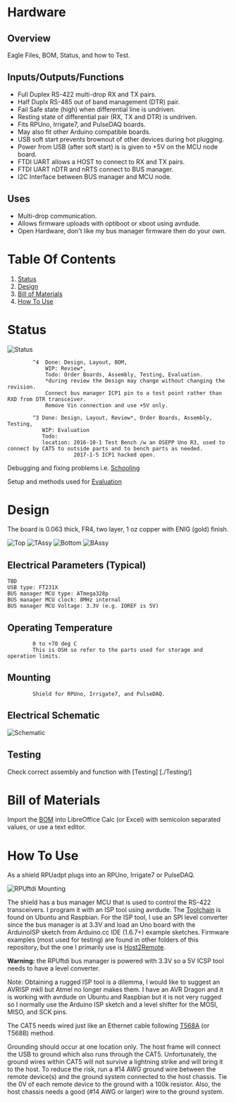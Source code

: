 # Hardware

## Overview

Eagle Files, BOM, Status, and how to Test.


## Inputs/Outputs/Functions

* Full Duplex RS-422 multi-drop RX and TX pairs.
* Half Duplx RS-485 out of band management (DTR) pair.
* Fail Safe state (high) when differential line is undriven.
* Resting state of differential pair (RX, TX and DTR) is undriven.
* Fits RPUno, Irrigate7, and PulseDAQ boards.
* May also fit other Arduino compatible boards.
* USB soft start prevents brownout of other devices during hot plugging.
* Power from USB (after soft start) is is given to +5V on the MCU node board.
* FTDI UART allows a HOST to connect to RX and TX pairs.
* FTDI UART nDTR and nRTS connect to BUS manager.
* I2C Interface between BUS manager and MCU node.  

## Uses

* Multi-drop communication.
* Allows firmware uploads with optiboot or xboot using avrdude.
* Open Hardware, don't like my bus manager firmware then do your own.


# Table Of Contents

1. [Status](#status)
2. [Design](#design)
3. [Bill of Materials](#bill-of-materials)
4. [How To Use](#how-to-use)


# Status

![Status](./status_icon.png "RPUno Status")

```
        ^4  Done: Design, Layout, BOM, 
            WIP: Review*,
            Todo: Order Boards, Assembly, Testing, Evaluation.
            *during review the Design may change without changing the revision.
            Connect bus manager ICP1 pin to a test point rather than RXD from DTR transceiver. 
            Remove Vin connection and use +5V only.

        ^3 Done: Design, Layout, Review*, Order Boards, Assembly, Testing, 
           WIP: Evaluation
           Todo:
           location: 2016-10-1 Test Bench /w an OSEPP Uno R3, used to connect by CAT5 to outside parts and to bench parts as needed.
                     2017-1-5 ICP1 hacked open.
```

Debugging and fixing problems i.e. [Schooling](./Schooling/)

Setup and methods used for [Evaluation](./Evaluation/)


# Design

The board is 0.063 thick, FR4, two layer, 1 oz copper with ENIG (gold) finish.

![Top](./Documents/14145,Top.png "RPUno Top")
![TAssy](./Documents/14145,TAssy.jpg "RPUno Top Assy")
![Bottom](./Documents/14145,Bottom.png "RPUno Bottom")
![BAssy](./Documents/14145,BAssy.jpg "RPUno Bottom Assy")

## Electrical Parameters (Typical)

```
TBD
USB type: FT231X
BUS manager MCU type: ATmega328p
BUS manager MCU clock: 8MHz internal
BUS manager MCU Voltage: 3.3V (e.g. IOREF is 5V)
```

## Operating Temperature

```
        0 to +70 deg C
        This is OSH so refer to the parts used for storage and operation limits.
```

## Mounting

```
        Shield for RPUno, Irrigate7, and PulseDAQ.
```

## Electrical Schematic

![Schematic](./Documents/14145,Schematic.png "RPUftdi Schematic")

## Testing

Check correct assembly and function with [Testing] [./Testing/]



# Bill of Materials

Import the [BOM](./Design/14145,BOM.csv) into LibreOffice Calc (or Excel) with semicolon separated values, or use a text editor.


# How To Use

As a shield RPUadpt plugs into an RPUno, Irrigate7 or PulseDAQ.

![RPUftdi Mounting](./Evaluation/14226^3_OnIrrigate7.jpg "RPUftdi Mounting")

The shield has a bus manager MCU that is used to control the RS-422 transceivers. I program it with an ISP tool using avrdude. The [Toolchain] is found on Ubuntu and Raspbian. For the ISP tool, I use an SPI level converter since the bus manager is at 3.3V and load an Uno board with the ArduinoISP sketch from Arduino.cc IDE (1.6.7+) example sketches. Firmware examples (most used for testing) are found in other folders of this repository, but the one I primarily use is [Host2Remote].

[Toolchain]: https://github.com/epccs/RPUftdi#avr-toolchain
[Host2Remote]: https://github.com/epccs/RPUftdi/tree/master/Host2Remote

__Warning:__ the RPUftdi bus manager is powered with 3.3V so a 5V  ICSP tool needs to have a level converter.

Note: Obtaining a rugged ISP tool is a dilemma, I would like to suggest an AVRISP mkII but Atmel no longer makes them. I have an AVR Dragon and it is working with avrdude on Ubuntu and Raspbian but it is not very rugged so I normally use the Arduino ISP sketch and a level shifter for the MOSI, MISO, and SCK pins.

The CAT5 needs wired just like an Ethernet cable following [T568A] (or T568B) method. 

[T568A]: http://en.wikipedia.org/wiki/Category_5_cable

Grounding should occur at one location only. The host frame will connect the USB to ground which also runs through the CAT5. Unfortunately, the ground wires within CAT5 will not survive a lightning strike and will bring it to the host. To reduce the risk, run a #14 AWG ground wire between the remote device(s) and the ground system connected to the host chassis. Tie the 0V of each remote device to the ground with a 100k resistor. Also, the host chassis needs a good (#14 AWG or larger) wire to the ground system.
